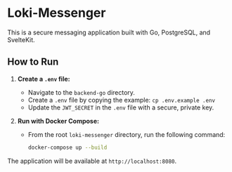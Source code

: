 # Loki-Messenger

This is a secure messaging application built with Go, PostgreSQL, and SvelteKit.

## How to Run

1.  **Create a `.env` file:**
    *   Navigate to the `backend-go` directory.
    *   Create a `.env` file by copying the example: `cp .env.example .env`
    *   Update the `JWT_SECRET` in the `.env` file with a secure, private key.

2.  **Run with Docker Compose:**
    *   From the root `loki-messenger` directory, run the following command:
        ```bash
        docker-compose up --build
        ```

The application will be available at `http://localhost:8080`.